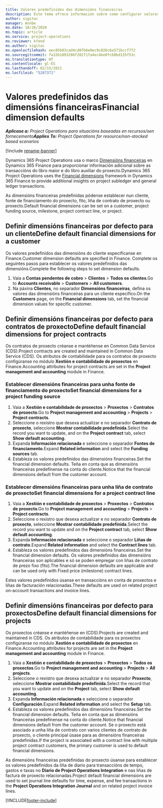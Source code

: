```yaml
---
title: Valores predefinidos das dimensións financeiras
description: Este tema ofrece información sobre como configurar valores predefinidos de dimensións financeiras.
author: sigitac
manager: Annbe
ms.date: 10/26/2020
ms.topic: article
ms.service: project-operations
ms.reviewer: kfend
ms.author: sigitac
ms.openlocfilehash: eec85b83cad4cd8fb6e0ec9c026c6a571bccf7f2
ms.sourcegitcommit: fa32b1893286f20271fa4ec4be8fc68bd135f53c
ms.translationtype: HT
ms.contentlocale: gl-ES
ms.lasthandoff: 02/15/2021
ms.locfileid: "5287371"
---
```

# <a name="financial-dimension-defaults"></a><span data-ttu-id="7e787-103">Valores predefinidos das dimensións financeiras</span><span class="sxs-lookup"><span data-stu-id="7e787-103">Financial dimension defaults</span></span>

<span data-ttu-id="7e787-104">_**Aplícase a:** Project Operations para situacións baseadas en recursos/sen fornecemento_</span><span class="sxs-lookup"><span data-stu-id="7e787-104">_**Applies To:** Project Operations for resource/non-stocked based scenarios_</span></span>

[!include [rename-banner](~/includes/cc-data-platform-banner.md)]

<span data-ttu-id="7e787-105">Dynamics 365 Project Operations usa o marco [Dimensións financeiras](https://docs.microsoft.com/dynamics365/finance/general-ledger/financial-dimensions) en Dynamics 365 Finance para proporcionar información adicional sobre as transaccións do libro maior e do libro auxiliar do proxecto.</span><span class="sxs-lookup"><span data-stu-id="7e787-105">Dynamics 365 Project Operations uses the [Financial dimensions](https://docs.microsoft.com/dynamics365/finance/general-ledger/financial-dimensions) framework in Dynamics 365 Finance to provide additional insights on project subledger and general ledger transactions.</span></span>

<span data-ttu-id="7e787-106">As dimensións financeiras predefinidas pódense establecer nun cliente, fonte de financiamento do proxecto, fito, liña de contrato de proxecto ou proxecto.</span><span class="sxs-lookup"><span data-stu-id="7e787-106">Default financial dimensions can be set on a customer, project funding source, milestone, project contract line, or project.</span></span>

## <a name="define-default-financial-dimensions-for-a-customer"></a><span data-ttu-id="7e787-107">Definir dimensións financeiras por defecto para un cliente</span><span class="sxs-lookup"><span data-stu-id="7e787-107">Define default financial dimensions for a customer</span></span>

<span data-ttu-id="7e787-108">Os valores predefinidos das dimensións do cliente especifícanse en Finance.</span><span class="sxs-lookup"><span data-stu-id="7e787-108">Customer dimension defaults are specified in Finance.</span></span> <span data-ttu-id="7e787-109">Complete os seguintes pasos para establecer os valores predefinidos das dimensións.</span><span class="sxs-lookup"><span data-stu-id="7e787-109">Complete the following steps to set dimension defaults.</span></span>

1. <span data-ttu-id="7e787-110">Vaia a **Contas pendentes de cobro** > **Clientes** > **Todos os clientes**.</span><span class="sxs-lookup"><span data-stu-id="7e787-110">Go to **Accounts receivable** > **Customers** > **All customers**.</span></span>
2. <span data-ttu-id="7e787-111">Na páxina **Clientes**, no separador **Dimensións financeiras**, defina os valores das dimensións financeiras para un cliente específico.</span><span class="sxs-lookup"><span data-stu-id="7e787-111">On the **Customers** page, on the **Financial dimensions** tab, set the financial dimension values for specific customer.</span></span>

## <a name="define-default-financial-dimensions-for-project-contracts"></a><span data-ttu-id="7e787-112">Definir dimensións financeiras por defecto para contratos de proxecto</span><span class="sxs-lookup"><span data-stu-id="7e787-112">Define default financial dimensions for project contracts</span></span>

<span data-ttu-id="7e787-113">Os contratos de proxecto créanse e mantéñense en Common Data Service (CDS).</span><span class="sxs-lookup"><span data-stu-id="7e787-113">Project contracts are created and maintained in Common Data Service (CDS).</span></span> <span data-ttu-id="7e787-114">Os atributos de contabilidade para os contratos de proxecto configúranse no módulo **Xestión e contabilidade de proxectos** en Finance.</span><span class="sxs-lookup"><span data-stu-id="7e787-114">Accounting attributes for project contracts are set in the **Project management and accounting** module in Finance.</span></span>

### <a name="set-financial-dimensions-for-a-project-funding-source"></a><span data-ttu-id="7e787-115">Establecer dimensións financeiras para unha fonte de financiamento do proxecto</span><span class="sxs-lookup"><span data-stu-id="7e787-115">Set financial dimensions for a project funding source</span></span>

1. <span data-ttu-id="7e787-116">Vaia a **Xestión e contabilidade de proxectos** > **Proxectos** > **Contratos de proxecto**.</span><span class="sxs-lookup"><span data-stu-id="7e787-116">Go to **Project management and accounting** > **Projects** > **Project contracts**.</span></span>
2. <span data-ttu-id="7e787-117">Seleccione o rexistro que desexa actualizar e no separador **Contrato de proxecto**, seleccione **Mostrar contabilidade predefinida**.</span><span class="sxs-lookup"><span data-stu-id="7e787-117">Select the record you want to update, and on the **Project contract** tab, select **Show default accounting**.</span></span>
3. <span data-ttu-id="7e787-118">Expanda **Información relacionada** e seleccione o separador **Fontes de financiamento**.</span><span class="sxs-lookup"><span data-stu-id="7e787-118">Expand **Related information** and select the **Funding sources** tab.</span></span>
4. <span data-ttu-id="7e787-119">Estableza os valores predefinidos das dimensións financeiras.</span><span class="sxs-lookup"><span data-stu-id="7e787-119">Set the financial dimension defaults.</span></span> <span data-ttu-id="7e787-120">Teña en conta que as dimensións financeiras predefínense na conta do cliente.</span><span class="sxs-lookup"><span data-stu-id="7e787-120">Notice that the financial dimensions default from the customer account.</span></span>

### <a name="set-financial-dimensions-for-a-project-contract-line"></a><span data-ttu-id="7e787-121">Establecer dimensións financeiras para unha liña de contrato de proxecto</span><span class="sxs-lookup"><span data-stu-id="7e787-121">Set financial dimensions for a project contract line</span></span>

1. <span data-ttu-id="7e787-122">Vaia a **Xestión e contabilidade de proxectos** > **Proxectos** > **Contratos de proxecto**.</span><span class="sxs-lookup"><span data-stu-id="7e787-122">Go to **Project management and accounting** > **Projects** > **Project contracts**.</span></span>
2. <span data-ttu-id="7e787-123">Seleccione o rexistro que desexa actualizar e no separador **Contrato de proxecto**, seleccione **Mostrar contabilidade predefinida**.</span><span class="sxs-lookup"><span data-stu-id="7e787-123">Select the record you want to update and on the **Project contract** tab, select **Show default accounting**.</span></span>
3. <span data-ttu-id="7e787-124">Expanda **Información relacionada** e seleccione o separador **Liñas de contrato**.</span><span class="sxs-lookup"><span data-stu-id="7e787-124">Expand **Related information** and select the **Contract lines** tab.</span></span>
4. <span data-ttu-id="7e787-125">Estableza os valores predefinidos das dimensións financeiras.</span><span class="sxs-lookup"><span data-stu-id="7e787-125">Set the financial dimension defaults.</span></span> <span data-ttu-id="7e787-126">Os valores predefinidos das dimensións financeiras son aplicables e só se poden empregar con liñas de contrato de prezo fixo (fito).</span><span class="sxs-lookup"><span data-stu-id="7e787-126">The financial dimension defaults are applicable and can be used only with Fixed price (milestone) contract lines.</span></span>

<span data-ttu-id="7e787-127">Estes valores predefinidos úsanse en transaccións en conta de proxectos e liñas de facturación relacionadas.</span><span class="sxs-lookup"><span data-stu-id="7e787-127">These defaults are used on related project on-account transactions and invoice lines.</span></span>

## <a name="define-default-financial-dimensions-for-projects"></a><span data-ttu-id="7e787-128">Definir dimensións financeiras por defecto para proxectos</span><span class="sxs-lookup"><span data-stu-id="7e787-128">Define default financial dimensions for projects</span></span>

<span data-ttu-id="7e787-129">Os proxectos créanse e mantéñense en (CDS).</span><span class="sxs-lookup"><span data-stu-id="7e787-129">Projects are created and maintained in CDS.</span></span> <span data-ttu-id="7e787-130">Os atributos de contabilidade para os proxectos configúranse no módulo **Xestión e contabilidade de proxectos** en Finance.</span><span class="sxs-lookup"><span data-stu-id="7e787-130">Accounting attributes for projects are set in the **Project management and accounting** module in Finance.</span></span>

1. <span data-ttu-id="7e787-131">Vaia a **Xestión e contabilidade de proxectos** > **Proxectos** > **Todos os proxectos**.</span><span class="sxs-lookup"><span data-stu-id="7e787-131">Go to **Project management and accounting** > **Projects** > **All projects**.</span></span>
2. <span data-ttu-id="7e787-132">Seleccione o rexistro que desexa actualizar e no separador **Proxecto**, seleccione **Mostrar contabilidade predefinida**.</span><span class="sxs-lookup"><span data-stu-id="7e787-132">Select the record that you want to update and on the **Project** tab, select **Show default accounting**.</span></span>
3. <span data-ttu-id="7e787-133">Expanda **Información relacionada** e seleccione o separador **Configuración**.</span><span class="sxs-lookup"><span data-stu-id="7e787-133">Expand **Related information** and select the **Setup** tab.</span></span>
4. <span data-ttu-id="7e787-134">Estableza os valores predefinidos das dimensións financeiras.</span><span class="sxs-lookup"><span data-stu-id="7e787-134">Set the financial dimension defaults.</span></span> <span data-ttu-id="7e787-135">Teña en conta que as dimensións financeiras predefínense na conta do cliente.</span><span class="sxs-lookup"><span data-stu-id="7e787-135">Notice that financial dimensions default from the customer account.</span></span> <span data-ttu-id="7e787-136">Se o proxecto está asociado a unha liña de contrato con varios clientes de contrato de proxecto, o cliente principal úsase para as dimensións financeiras predefinidas.</span><span class="sxs-lookup"><span data-stu-id="7e787-136">If the project is associated with a contract line with multiple project contract customers, the primary customer is used to default financial dimensions.</span></span>

<span data-ttu-id="7e787-137">As dimensións financeiras predefinidas do proxecto úsanse para establecer os valores predefinidos da liña de diario para transaccións de tempo, gastos e taxas no **Diario de Project Operations Integration** e nas liñas de factura de proxecto relacionadas.</span><span class="sxs-lookup"><span data-stu-id="7e787-137">Project default financial dimensions are used to set journal line defaults for time, expense, and fee transactions in the **Project Operations Integration Journal** and on related project invoice lines.</span></span>


[!INCLUDE[footer-include](../includes/footer-banner.md)]